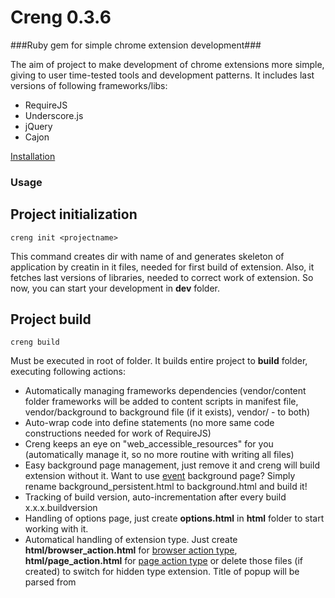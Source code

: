 Creng 0.3.6
=====

###Ruby gem for simple chrome extension development###

The aim of project to make development of chrome extensions more simple, giving to user time-tested tools and development patterns.
It includes last versions of following frameworks/libs:
 * RequireJS
 * Underscore.js
 * jQuery
 * Cajon


[Installation](https://github.com/traa/creng/wiki/Installation)



### Usage ###

Project initialization
------------
    creng init <projectname>
This command creates dir with name of <projectname> and generates skeleton of application by creatin in it files, needed for first build of extension. 
Also, it fetches last versions of libraries, needed to correct work of extension. So now, you can start your development in **dev** folder.



Project build
------------
    creng build
Must be executed in root of <projectname> folder. It builds entire project to **build** folder, executing following actions:
 * Automatically managing frameworks dependencies (vendor/content folder frameworks will be added to content scripts in manifest file, vendor/background to background file (if it exists), vendor/ - to both)
 * Auto-wrap code into define statements (no more same code constructions needed for work of RequireJS)
 * Creng keeps an eye on "web_accessible_resources" for you (automatically manage it, so no more routine with writing all files)
 * Easy background page management, just remove it and creng will build extension without it. Want to use [event](http://developer.chrome.com/extensions/event_pages.html) background page? Simply rename background_persistent.html to background.html and build it!
 * Tracking of build version, auto-incrementation after every build x.x.x.buildversion
 * Handling of options page, just create **options.html** in **html** folder to start working with it.
 * Automatical handling of extension type. Just create **html/browser_action.html** for [browser action type](https://developer.chrome.com/extensions/browserAction.html), **html/page_action.html** for [page action type](http://developer.chrome.com/extensions/pageAction.html) or delete those files (if created) to switch for hidden type extension. Title of popup will be parsed from <title> tag in those html files
 * And more to come! It's just an early version of gem, so i plan to constantly increase number of features
